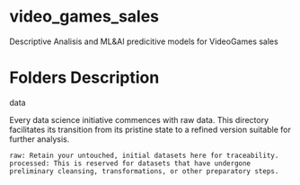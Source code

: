 # video_games_sales
Descriptive Analisis and ML&amp;AI predicitive models for VideoGames sales


# Folders Description

data

Every data science initiative commences with raw data. This directory facilitates its transition from its pristine state to a refined version suitable for further analysis.

    raw: Retain your untouched, initial datasets here for traceability.
    processed: This is reserved for datasets that have undergone preliminary cleansing, transformations, or other preparatory steps.

